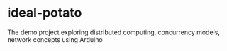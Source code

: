 # ideal-potato


The demo project exploring distributed computing, concurrency models, network concepts using Arduino
